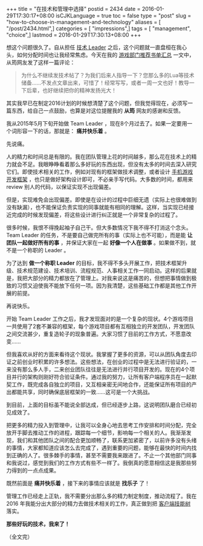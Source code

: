 +++
title = "在技术和管理中选择"
postid = 2434
date = 2016-01-29T17:30:17+08:00
isCJKLanguage = true
toc = false
type = "post"
slug = "how-to-choose-in-management-and-technology"
aliases = [ "/post/2434.html",]
categories = [ "impressions",]
tags = [ "management", "choice",]
lastmod = 2016-01-29T17:30:13+08:00
+++


想这个问题很久了。自从担任 [技术 Leader][1] 之后，这个问题就一直盘桓在我心头，如何分配时间也让我经常焦虑。今天在我的 [游戏部门推荐书单汇总][2] 一文中，从筠网友发了这样一篇评论：

> 为什么不继续发技术帖了？为我们后来人指导一下？您那么多的Lua等技术储备……不发点文章出来，可惜了！经常写写，或者一周一文也好！教导一下后辈，也好继续把你的精神发扬光大！

其实我早已在制定2016计划的时候想清楚了这个问题，但我觉得现在，必须写一篇东西，给自己一点鼓励，也算是对这位提醒我的 **从筠** 网友的感谢和反馈。

<!--more-->

我从2015年5月下旬开始做 Team Leader ，现在8个月过去了。如果一定要用一个词形容一下的话，那就是： **痛并快乐着** 。

先说痛。

人的精力和时间总是有限的。我在团队管理上花的时间越多，那么花在技术上的精力就会不足。我眼睁睁看着那么多好玩的东西出现，但没有太多的时间去深入研究它们。即使技术相关的工作，例如对现有的框架做技术调整，或者设计 [手机游戏开发框架][3] ，也只是做好架构设计即可，不必亲手写代码。大多数的时间，都用来 review 别人的代码，以保证实现不出现偏差。

但是，实现难免会出现偏差。即使是在设计的过程中巨细无遗（实际上也很难做到没有缺漏），也不能保证负责实现的同事就能有相同的理解。这样，当实现已经接近完成的时候发现偏差，将这些设计进行纠正就是一个非常复杂的过程了。

很多时候，我恨不得挽起袖子自己干。但大多数情况下我不得不打消这个念头。 Team Leader 的任务，不是要自己做完所有的事（实际上也不可能），而是能 **让团队一起做好所有的事** ，并保证大家在一起 **好像一个人在做事** 。如果做不到，就不是一个称职的 Leader 。

为了达到 **做一个称职 Leader** 的目标，我不得不多头开展工作，把技术框架升级、技术规范建设、技术培训、流程规范、人事相关工作一同启动。这样的后果就是，我把大部分的精力都放在了管理上。对我来说这是痛苦的，但想把事情做到极致的习惯又迫使我不能放下任何一项。因为我清楚，这些基础工作都是其他工作开展的前提。

再说快乐。

开始 Team Leader 工作之后，我才发现面对的是一个复杂的现状。4个游戏项目一共使用了2套不兼容的框架，每个游戏项目都有互相独立的开发团队，开发团队之间交流甚少，重复造轮子的现象普遍。大家习惯了目前的工作方式，不愿意改变……

但我喜欢从好的方面来看待这个现状。我掌握了更多的资源，可以从团队角度去印证之前创业时积累的许多想法。这些想法，在创业的过程中是无法进行验证的，一来没有那么多人手，二来创业团队往往是无法进行并行项目开发的。现在的4个项目并行的架构则刚好符合验证条件。通过我的努力，让所有客户端程序员在一起默契工作，既完成各自独立的项目，又互相亲密无间地合作，还能保证所有项目的产出都能共享，同时确保底层框架的一致……这可是一个大挑战。

到目前，上面的目标虽不能说全部达成，但已经逐步上路，这说明团队磨合已经初见成效了。

把更多的精力投入到管理中，让我可以全身心地去思考工作安排和时间分配，完全放开手脚去推动工作的进程，跟踪每一个细节，影响每一个相关的人。我渐渐发现，我们和其他团队之间的配合更加顺畅了，联系更加紧密了，以前许多没有头绪的事情，大家都知道应该怎么去完成了，遇到重要的问题，能够在最快的时间内找到正确的人了。很多棘手的事情，甚至不需要我来跟进了。不止一个其他部门同事和我说过，感觉到我们的工作方式有些不一样了。我倒真的愿意相信这是我那些努力得到的一点点成果。

既然前面是 **痛并快乐着** ，接下来的事情应该就是 **找乐子** 了！

管理工作已经走上正轨，我不需要分出那么多的精力制定制度，推动流程了。我在 2016 年我能分出大部分的精力去做技术相关的工作，真正做到把 [客户端技能树][4] 落实。

**那些好玩的技术，我来了！**

（全文完）

[1]: https://blog.zengrong.net/post/2433.html
[2]: https://blog.zengrong.net/post/2408.html#comments
[3]: https://blog.zengrong.net/post/2396.html
[4]: https://blog.zengrong.net/post/2383.html
